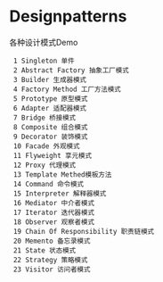 # Designpatterns
各种设计模式Demo

	 1 Singleton 单件
     2 Abstract Factory 抽象工厂模式
     3 Builder 生成器模式
     4 Factory Method 工厂方法模式
     5 Prototype 原型模式
     6 Adapter 适配器模式
     7 Bridge 桥接模式
     8 Composite 组合模式
     9 Decorator 装饰模式
     10 Facade 外观模式
     11 Flyweight 享元模式
     12 Proxy 代理模式
     13 Template Methed模板方法
     14 Command 命令模式
     15 Interpreter 解释器模式
     16 Mediator 中介者模式
     17 Iterator 迭代器模式
     18 Observer 观察者模式
     19 Chain Of Responsibility 职责链模式
     20 Memento 备忘录模式
     21 State 状态模式
     22 Strategy 策略模式
     23 Visitor 访问者模式

